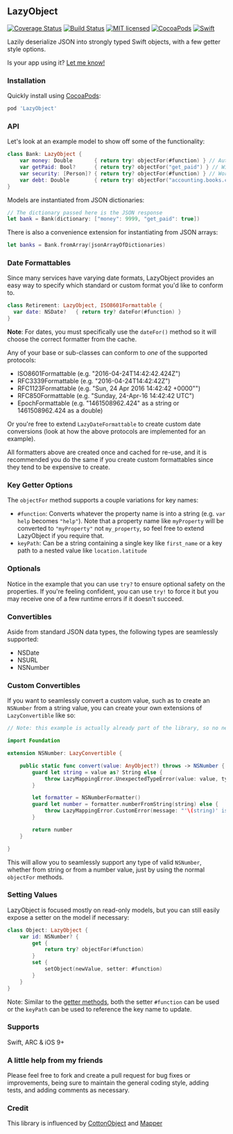 ## LazyObject
[![Coverage Status](https://coveralls.io/repos/github/iwasrobbed/LazyObject/badge.svg?branch=master)](https://coveralls.io/github/iwasrobbed/LazyObject?branch=master)
[![Build Status](https://travis-ci.org/iwasrobbed/LazyObject.svg?branch=master)](https://travis-ci.org/iwasrobbed/LazyObject)
[![MIT licensed](https://img.shields.io/badge/license-MIT-blue.svg)](https://github.com/iwasrobbed/LazyObject/blob/master/LICENSE)
[![CocoaPods](https://img.shields.io/cocoapods/v/LazyObject.svg?maxAge=2592000)]()
[![Swift](https://img.shields.io/badge/language-Swift-blue.svg)](https://swift.org)

Lazily deserialize JSON into strongly typed Swift objects, with a few getter style options.

Is your app using it? [Let me know!](mailto:rob@desideratalabs.co)

### Installation

Quickly install using [CocoaPods](https://cocoapods.org): 

```ruby
pod 'LazyObject'
```

### API

Let's look at an example model to show off some of the functionality:

```swift
class Bank: LazyObject {
    var money: Double       { return try! objectFor(#function) } // Automagically converts #function to a "money" string
    var getPaid: Bool?      { return try? objectFor("get_paid") } // Will be nil if called and key/value don't exist
    var security: [Person]? { return try? objectFor(#function) } // Works with arrays of other LazyObjects as well
    var debt: Double        { return try! objectFor("accounting.books.cooked") } // Nested key paths are supported 
}
```

Models are instantiated from JSON dictionaries:

```swift
// The dictionary passed here is the JSON response
let bank = Bank(dictionary: ["money": 9999, "get_paid": true])
```

There is also a convenience extension for instantiating from JSON arrays:

```swift
let banks = Bank.fromArray(jsonArrayOfDictionaries)
```

### Date Formattables

Since many services have varying date formats, LazyObject provides an easy way to specify which standard or custom format you'd like to conform to.

```swift
class Retirement: LazyObject, ISO8601Formattable {
  var date: NSDate?   { return try? dateFor(#function) }
}
```

**Note**: For dates, you must specifically use the `dateFor()` method so it will choose the correct formatter from the cache.

Any of your base or sub-classes can conform to *one* of the supported protocols:

* ISO8601Formattable (e.g. "2016-04-24T14:42:42.424Z")
* RFC3339Formattable (e.g. "2016-04-24T14:42:42Z")
* RFC1123Formattable (e.g. "Sun, 24 Apr 2016 14:42:42 +0000"")
* RFC850Formattable (e.g. "Sunday, 24-Apr-16 14:42:42 UTC")
* EpochFormattable (e.g. "1461508962.424" as a string or 1461508962.424 as a double)

Or you're free to extend `LazyDateFormattable` to create custom date conversions (look at how the above protocols are implemented for an example).

All formatters above are created once and cached for re-use, and it is recommended you do the same if you create custom formattables since they tend to be expensive to create.

### Key Getter Options

The `objectFor` method supports a couple variations for key names:

- `#function`: Converts whatever the property name is into a string (e.g. `var help` becomes `"help"`). Note that a property name like `myProperty` will be converted to `"myProperty"` not `my_property`, so feel free to extend LazyObject if you require that.
- `keyPath`: Can be a string containing a single key like `first_name` or a key path to a nested value like `location.latitude`

### Optionals

Notice in the example that you can use `try?` to ensure optional safety on the properties. If you're feeling confident, you can use `try!` to force it but you may receive one of a few runtime errors if it doesn't succeed.

### Convertibles

Aside from standard JSON data types, the following types are seamlessly supported:

* NSDate
* NSURL
* NSNumber

### Custom Convertibles

If you want to seamlessly convert a custom value, such as to create an `NSNumber` from a string value, you can create your own extensions of `LazyConvertible` like so:

```swift
// Note: this example is actually already part of the library, so no need to extend NSNumber

import Foundation

extension NSNumber: LazyConvertible {

    public static func convert(value: AnyObject?) throws -> NSNumber {
        guard let string = value as? String else {
            throw LazyMappingError.UnexpectedTypeError(value: value, type: String.self)
        }

        let formatter = NSNumberFormatter()
        guard let number = formatter.numberFromString(string) else {
            throw LazyMappingError.CustomError(message: "'\(string)' is not a valid input for NSNumber instantiation")
        }

        return number
    }

}
```

This will allow you to seamlessly support any type of valid `NSNumber`, whether from string or from a number value, just by using the normal `objectFor` methods.

### Setting Values

LazyObject is focused mostly on read-only models, but you can still easily expose a setter on the model if necessary:

```swift
class Object: LazyObject {
    var id: NSNumber? {
        get {
            return try? objectFor(#function)
        }
        set {
            setObject(newValue, setter: #function)
        }
    }
}
```

Note: Similar to the [getter methods](#key-getter-options), both the setter `#function` can be used or the `keyPath` can be used to reference the key name to update.

### Supports
Swift, ARC & iOS 9+

### A little help from my friends
Please feel free to fork and create a pull request for bug fixes or improvements, being sure to maintain the general coding style, adding tests, and adding comments as necessary.

### Credit
This library is influenced by [CottonObject](https://github.com/hermiteer/CottonObject) and [Mapper](https://github.com/lyft/mapper)